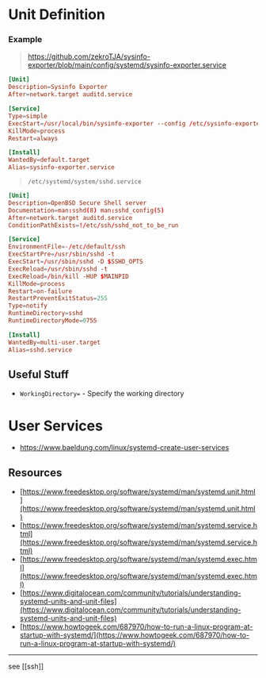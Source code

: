 # Unit Definition

### Example

> https://github.com/zekroTJA/sysinfo-exporter/blob/main/config/systemd/sysinfo-exporter.service
```Toml
[Unit]
Description=Sysinfo Exporter
After=network.target auditd.service

[Service]
Type=simple
ExecStart=/usr/local/bin/sysinfo-exporter --config /etc/sysinfo-exporter/config.toml
KillMode=process
Restart=always

[Install]
WantedBy=default.target
Alias=sysinfo-exporter.service
```

> `/etc/systemd/system/sshd.service`

```toml
[Unit]
Description=OpenBSD Secure Shell server
Documentation=man:sshd(8) man:sshd_config(5)
After=network.target auditd.service
ConditionPathExists=!/etc/ssh/sshd_not_to_be_run

[Service]
EnvironmentFile=-/etc/default/ssh
ExecStartPre=/usr/sbin/sshd -t
ExecStart=/usr/sbin/sshd -D $SSHD_OPTS
ExecReload=/usr/sbin/sshd -t
ExecReload=/bin/kill -HUP $MAINPID
KillMode=process
Restart=on-failure
RestartPreventExitStatus=255
Type=notify
RuntimeDirectory=sshd
RuntimeDirectoryMode=0755

[Install]
WantedBy=multi-user.target
Alias=sshd.service
```

## Useful Stuff

- `WorkingDirectory=` - Specify the working directory

# User Services

- https://www.baeldung.com/linux/systemd-create-user-services

## Resources

- [https://www.freedesktop.org/software/systemd/man/systemd.unit.html](https://www.freedesktop.org/software/systemd/man/systemd.unit.html)
- [https://www.freedesktop.org/software/systemd/man/systemd.service.html](https://www.freedesktop.org/software/systemd/man/systemd.service.html)
- [https://www.freedesktop.org/software/systemd/man/systemd.exec.html](https://www.freedesktop.org/software/systemd/man/systemd.exec.html)
- [https://www.digitalocean.com/community/tutorials/understanding-systemd-units-and-unit-files](https://www.digitalocean.com/community/tutorials/understanding-systemd-units-and-unit-files)
- [https://www.howtogeek.com/687970/how-to-run-a-linux-program-at-startup-with-systemd/](https://www.howtogeek.com/687970/how-to-run-a-linux-program-at-startup-with-systemd/)

---

see [[ssh]]